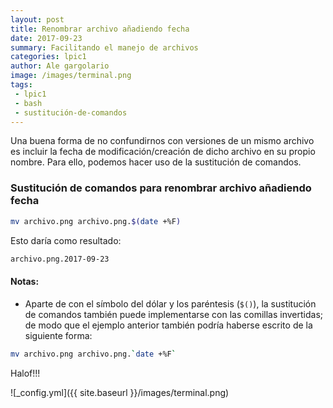 ```yaml
---
layout: post
title: Renombrar archivo añadiendo fecha
date: 2017-09-23
summary: Facilitando el manejo de archivos
categories: lpic1
author: Ale gargolario
image: /images/terminal.png
tags:
 - lpic1
 - bash
 - sustitución-de-comandos
---
```


Una buena forma de no confundirnos con versiones de un mismo archivo es incluir la fecha de modificación/creación de dicho archivo en su propio nombre. Para ello, podemos hacer uso de la sustitución de comandos.

### Sustitución de comandos para renombrar archivo añadiendo fecha

``` bash
mv archivo.png archivo.png.$(date +%F)
```
Esto daría como resultado:

``` bash
archivo.png.2017-09-23
```

#### Notas:
+ Aparte de con el símbolo del dólar y los paréntesis (`$()`), la sustitución de comandos también puede implementarse con las comillas invertidas; de modo que el ejemplo anterior también podría haberse escrito de la siguiente forma:

```bash
mv archivo.png archivo.png.`date +%F`
```

Halof!!!

![_config.yml]({{ site.baseurl }}/images/terminal.png)
